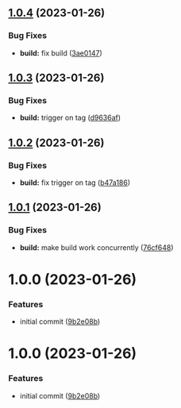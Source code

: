 ## [1.0.4](https://github.com/hurdlegroup/infra-php/compare/v1.0.3...v1.0.4) (2023-01-26)


### Bug Fixes

* **build:** fix build ([3ae0147](https://github.com/hurdlegroup/infra-php/commit/3ae0147c6003aa6f364f5cc3a04ec13adb80fd87))

## [1.0.3](https://github.com/hurdlegroup/infra-php/compare/v1.0.2...v1.0.3) (2023-01-26)


### Bug Fixes

* **build:** trigger on tag ([d9636af](https://github.com/hurdlegroup/infra-php/commit/d9636af8088b13b7934046b462f8ba640e4a901f))

## [1.0.2](https://github.com/hurdlegroup/infra-php/compare/v1.0.1...v1.0.2) (2023-01-26)


### Bug Fixes

* **build:** fix trigger on tag ([b47a186](https://github.com/hurdlegroup/infra-php/commit/b47a1868c162052c1ddac00f50f1d9961b2042c8))

## [1.0.1](https://github.com/hurdlegroup/infra-php/compare/v1.0.0...v1.0.1) (2023-01-26)


### Bug Fixes

* **build:** make build work concurrently ([76cf648](https://github.com/hurdlegroup/infra-php/commit/76cf648e35022b6cb445f532eb7bc5aac8b5ace3))

# 1.0.0 (2023-01-26)


### Features

* initial commit ([9b2e08b](https://github.com/hurdlegroup/infra-php/commit/9b2e08bd24944022c5cbdf986dc20211f0a661c0))

# 1.0.0 (2023-01-26)


### Features

* initial commit ([9b2e08b](https://github.com/hurdlegroup/infra-php/commit/9b2e08bd24944022c5cbdf986dc20211f0a661c0))
